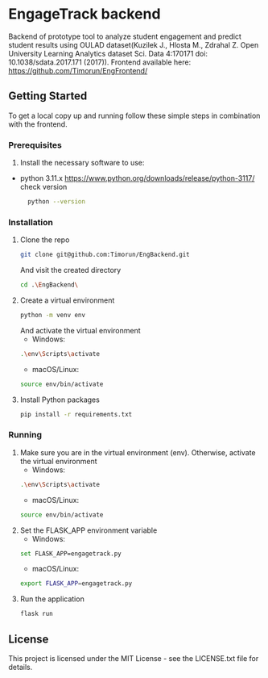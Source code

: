 # EngageTrack backend

Backend of prototype tool to analyze student engagement and predict student results using OULAD dataset(Kuzilek J., Hlosta M., Zdrahal Z. Open University Learning Analytics dataset Sci. Data 4:170171 doi: 10.1038/sdata.2017.171 (2017)).
Frontend available here: https://github.com/Timorun/EngFrontend/

## Getting Started

To get a local copy up and running follow these simple steps in combination with the frontend.

### Prerequisites

1. Install the necessary software to use:

[//]: # (- python 3.11.x)
- python 3.11.x
  https://www.python.org/downloads/release/python-3117/
  check version
  ```sh
    python --version
  ```

### Installation

1. Clone the repo
   ```sh
   git clone git@github.com:Timorun/EngBackend.git
   ```
   And visit the created directory
   ```sh
   cd .\EngBackend\
   ```
2. Create a virtual environment
   ```sh
   python -m venv env
   ```
   And activate the virtual environment
   - Windows:
    ```sh
    .\env\Scripts\activate
    ```
   - macOS/Linux:
    ```sh
    source env/bin/activate
    ```
3. Install Python packages
   ```sh
   pip install -r requirements.txt
   ```

### Running

1. Make sure you are in the virtual environment (env). Otherwise, activate the virtual environment
   - Windows:
    ```sh
    .\env\Scripts\activate
    ```
   - macOS/Linux:
    ```sh
    source env/bin/activate
    ```
2. Set the FLASK_APP environment variable
    - Windows:
    ```sh
    set FLASK_APP=engagetrack.py
    ```
    - macOS/Linux:
    ```sh
    export FLASK_APP=engagetrack.py
    ```
3. Run the application
    ```sh
   flask run
   ```

## License
This project is licensed under the MIT License - see the LICENSE.txt file for details.